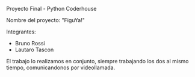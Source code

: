 Proyecto Final - Python Coderhouse

Nombre del proyecto: "FiguYa!"

Integrantes: 
- Bruno Rossi
- Lautaro Tascon 

El trabajo lo realizamos en conjunto, siempre trabajando los dos al mismo tiempo, comunicandonos por videollamada.

